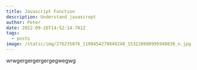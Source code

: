 ```yaml
---
title: Javascript Function
description: Understand javascropt
author: Peter
date: 2022-09-26T14:52:14.781Z
tags:
  - posts
image: /static/img/276235076_1109454279840248_153228080995940830_n.jpg
---
```

wrwgergergergergegwegwg